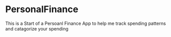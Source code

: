 # PersonalFinance
This is a Start of a Persoanl Finance App to help me track spending patterns and catagorize your spending
